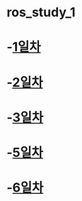 # ros_study_1
# -[1일차](20230502.md)
# -[2일차](20230503.md)
# -[3일차](20230504.md)
# -[5일차](20230508.md)
# -[6일차](20230509.md)
